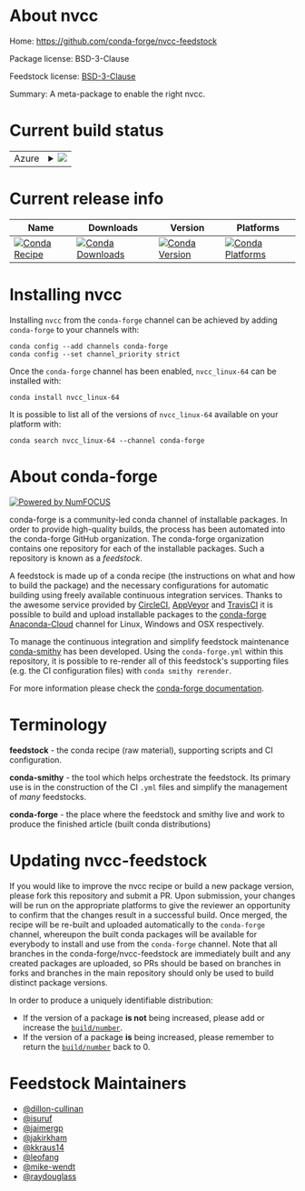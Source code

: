 About nvcc
==========

Home: https://github.com/conda-forge/nvcc-feedstock

Package license: BSD-3-Clause

Feedstock license: [BSD-3-Clause](https://github.com/conda-forge/nvcc-feedstock/blob/master/LICENSE.txt)

Summary: A meta-package to enable the right nvcc.

Current build status
====================


<table>
    
  <tr>
    <td>Azure</td>
    <td>
      <details>
        <summary>
          <a href="https://dev.azure.com/conda-forge/feedstock-builds/_build/latest?definitionId=7480&branchName=master">
            <img src="https://dev.azure.com/conda-forge/feedstock-builds/_apis/build/status/nvcc-feedstock?branchName=master">
          </a>
        </summary>
        <table>
          <thead><tr><th>Variant</th><th>Status</th></tr></thead>
          <tbody><tr>
              <td>linux_64_cdt_namecos6cuda_compiler_version10.0</td>
              <td>
                <a href="https://dev.azure.com/conda-forge/feedstock-builds/_build/latest?definitionId=7480&branchName=master">
                  <img src="https://dev.azure.com/conda-forge/feedstock-builds/_apis/build/status/nvcc-feedstock?branchName=master&jobName=linux&configuration=linux_64_cdt_namecos6cuda_compiler_version10.0" alt="variant">
                </a>
              </td>
            </tr><tr>
              <td>linux_64_cdt_namecos6cuda_compiler_version10.1</td>
              <td>
                <a href="https://dev.azure.com/conda-forge/feedstock-builds/_build/latest?definitionId=7480&branchName=master">
                  <img src="https://dev.azure.com/conda-forge/feedstock-builds/_apis/build/status/nvcc-feedstock?branchName=master&jobName=linux&configuration=linux_64_cdt_namecos6cuda_compiler_version10.1" alt="variant">
                </a>
              </td>
            </tr><tr>
              <td>linux_64_cdt_namecos6cuda_compiler_version10.2</td>
              <td>
                <a href="https://dev.azure.com/conda-forge/feedstock-builds/_build/latest?definitionId=7480&branchName=master">
                  <img src="https://dev.azure.com/conda-forge/feedstock-builds/_apis/build/status/nvcc-feedstock?branchName=master&jobName=linux&configuration=linux_64_cdt_namecos6cuda_compiler_version10.2" alt="variant">
                </a>
              </td>
            </tr><tr>
              <td>linux_64_cdt_namecos6cuda_compiler_version9.2</td>
              <td>
                <a href="https://dev.azure.com/conda-forge/feedstock-builds/_build/latest?definitionId=7480&branchName=master">
                  <img src="https://dev.azure.com/conda-forge/feedstock-builds/_apis/build/status/nvcc-feedstock?branchName=master&jobName=linux&configuration=linux_64_cdt_namecos6cuda_compiler_version9.2" alt="variant">
                </a>
              </td>
            </tr><tr>
              <td>linux_64_cdt_namecos7cuda_compiler_version11.0</td>
              <td>
                <a href="https://dev.azure.com/conda-forge/feedstock-builds/_build/latest?definitionId=7480&branchName=master">
                  <img src="https://dev.azure.com/conda-forge/feedstock-builds/_apis/build/status/nvcc-feedstock?branchName=master&jobName=linux&configuration=linux_64_cdt_namecos7cuda_compiler_version11.0" alt="variant">
                </a>
              </td>
            </tr><tr>
              <td>linux_64_cdt_namecos7cuda_compiler_version11.1</td>
              <td>
                <a href="https://dev.azure.com/conda-forge/feedstock-builds/_build/latest?definitionId=7480&branchName=master">
                  <img src="https://dev.azure.com/conda-forge/feedstock-builds/_apis/build/status/nvcc-feedstock?branchName=master&jobName=linux&configuration=linux_64_cdt_namecos7cuda_compiler_version11.1" alt="variant">
                </a>
              </td>
            </tr><tr>
              <td>linux_64_cdt_namecos7cuda_compiler_version11.2</td>
              <td>
                <a href="https://dev.azure.com/conda-forge/feedstock-builds/_build/latest?definitionId=7480&branchName=master">
                  <img src="https://dev.azure.com/conda-forge/feedstock-builds/_apis/build/status/nvcc-feedstock?branchName=master&jobName=linux&configuration=linux_64_cdt_namecos7cuda_compiler_version11.2" alt="variant">
                </a>
              </td>
            </tr><tr>
              <td>linux_aarch64_cdt_namecos8cuda_compiler_version11.0</td>
              <td>
                <a href="https://dev.azure.com/conda-forge/feedstock-builds/_build/latest?definitionId=7480&branchName=master">
                  <img src="https://dev.azure.com/conda-forge/feedstock-builds/_apis/build/status/nvcc-feedstock?branchName=master&jobName=linux&configuration=linux_aarch64_cdt_namecos8cuda_compiler_version11.0" alt="variant">
                </a>
              </td>
            </tr><tr>
              <td>linux_aarch64_cdt_namecos8cuda_compiler_version11.1</td>
              <td>
                <a href="https://dev.azure.com/conda-forge/feedstock-builds/_build/latest?definitionId=7480&branchName=master">
                  <img src="https://dev.azure.com/conda-forge/feedstock-builds/_apis/build/status/nvcc-feedstock?branchName=master&jobName=linux&configuration=linux_aarch64_cdt_namecos8cuda_compiler_version11.1" alt="variant">
                </a>
              </td>
            </tr><tr>
              <td>linux_aarch64_cdt_namecos8cuda_compiler_version11.2</td>
              <td>
                <a href="https://dev.azure.com/conda-forge/feedstock-builds/_build/latest?definitionId=7480&branchName=master">
                  <img src="https://dev.azure.com/conda-forge/feedstock-builds/_apis/build/status/nvcc-feedstock?branchName=master&jobName=linux&configuration=linux_aarch64_cdt_namecos8cuda_compiler_version11.2" alt="variant">
                </a>
              </td>
            </tr><tr>
              <td>linux_ppc64le_cdt_namecos7cuda_compiler_version10.2</td>
              <td>
                <a href="https://dev.azure.com/conda-forge/feedstock-builds/_build/latest?definitionId=7480&branchName=master">
                  <img src="https://dev.azure.com/conda-forge/feedstock-builds/_apis/build/status/nvcc-feedstock?branchName=master&jobName=linux&configuration=linux_ppc64le_cdt_namecos7cuda_compiler_version10.2" alt="variant">
                </a>
              </td>
            </tr><tr>
              <td>win_64_cuda_compiler_version10.0</td>
              <td>
                <a href="https://dev.azure.com/conda-forge/feedstock-builds/_build/latest?definitionId=7480&branchName=master">
                  <img src="https://dev.azure.com/conda-forge/feedstock-builds/_apis/build/status/nvcc-feedstock?branchName=master&jobName=win&configuration=win_64_cuda_compiler_version10.0" alt="variant">
                </a>
              </td>
            </tr><tr>
              <td>win_64_cuda_compiler_version10.1</td>
              <td>
                <a href="https://dev.azure.com/conda-forge/feedstock-builds/_build/latest?definitionId=7480&branchName=master">
                  <img src="https://dev.azure.com/conda-forge/feedstock-builds/_apis/build/status/nvcc-feedstock?branchName=master&jobName=win&configuration=win_64_cuda_compiler_version10.1" alt="variant">
                </a>
              </td>
            </tr><tr>
              <td>win_64_cuda_compiler_version10.2</td>
              <td>
                <a href="https://dev.azure.com/conda-forge/feedstock-builds/_build/latest?definitionId=7480&branchName=master">
                  <img src="https://dev.azure.com/conda-forge/feedstock-builds/_apis/build/status/nvcc-feedstock?branchName=master&jobName=win&configuration=win_64_cuda_compiler_version10.2" alt="variant">
                </a>
              </td>
            </tr><tr>
              <td>win_64_cuda_compiler_version11.0</td>
              <td>
                <a href="https://dev.azure.com/conda-forge/feedstock-builds/_build/latest?definitionId=7480&branchName=master">
                  <img src="https://dev.azure.com/conda-forge/feedstock-builds/_apis/build/status/nvcc-feedstock?branchName=master&jobName=win&configuration=win_64_cuda_compiler_version11.0" alt="variant">
                </a>
              </td>
            </tr><tr>
              <td>win_64_cuda_compiler_version11.1</td>
              <td>
                <a href="https://dev.azure.com/conda-forge/feedstock-builds/_build/latest?definitionId=7480&branchName=master">
                  <img src="https://dev.azure.com/conda-forge/feedstock-builds/_apis/build/status/nvcc-feedstock?branchName=master&jobName=win&configuration=win_64_cuda_compiler_version11.1" alt="variant">
                </a>
              </td>
            </tr><tr>
              <td>win_64_cuda_compiler_version11.2</td>
              <td>
                <a href="https://dev.azure.com/conda-forge/feedstock-builds/_build/latest?definitionId=7480&branchName=master">
                  <img src="https://dev.azure.com/conda-forge/feedstock-builds/_apis/build/status/nvcc-feedstock?branchName=master&jobName=win&configuration=win_64_cuda_compiler_version11.2" alt="variant">
                </a>
              </td>
            </tr>
          </tbody>
        </table>
      </details>
    </td>
  </tr>
</table>

Current release info
====================

| Name | Downloads | Version | Platforms |
| --- | --- | --- | --- |
| [![Conda Recipe](https://img.shields.io/badge/recipe-nvcc_linux--64-green.svg)](https://anaconda.org/conda-forge/nvcc_linux-64) | [![Conda Downloads](https://img.shields.io/conda/dn/conda-forge/nvcc_linux-64.svg)](https://anaconda.org/conda-forge/nvcc_linux-64) | [![Conda Version](https://img.shields.io/conda/vn/conda-forge/nvcc_linux-64.svg)](https://anaconda.org/conda-forge/nvcc_linux-64) | [![Conda Platforms](https://img.shields.io/conda/pn/conda-forge/nvcc_linux-64.svg)](https://anaconda.org/conda-forge/nvcc_linux-64) |

Installing nvcc
===============

Installing `nvcc` from the `conda-forge` channel can be achieved by adding `conda-forge` to your channels with:

```
conda config --add channels conda-forge
conda config --set channel_priority strict
```

Once the `conda-forge` channel has been enabled, `nvcc_linux-64` can be installed with:

```
conda install nvcc_linux-64
```

It is possible to list all of the versions of `nvcc_linux-64` available on your platform with:

```
conda search nvcc_linux-64 --channel conda-forge
```


About conda-forge
=================

[![Powered by NumFOCUS](https://img.shields.io/badge/powered%20by-NumFOCUS-orange.svg?style=flat&colorA=E1523D&colorB=007D8A)](http://numfocus.org)

conda-forge is a community-led conda channel of installable packages.
In order to provide high-quality builds, the process has been automated into the
conda-forge GitHub organization. The conda-forge organization contains one repository
for each of the installable packages. Such a repository is known as a *feedstock*.

A feedstock is made up of a conda recipe (the instructions on what and how to build
the package) and the necessary configurations for automatic building using freely
available continuous integration services. Thanks to the awesome service provided by
[CircleCI](https://circleci.com/), [AppVeyor](https://www.appveyor.com/)
and [TravisCI](https://travis-ci.com/) it is possible to build and upload installable
packages to the [conda-forge](https://anaconda.org/conda-forge)
[Anaconda-Cloud](https://anaconda.org/) channel for Linux, Windows and OSX respectively.

To manage the continuous integration and simplify feedstock maintenance
[conda-smithy](https://github.com/conda-forge/conda-smithy) has been developed.
Using the ``conda-forge.yml`` within this repository, it is possible to re-render all of
this feedstock's supporting files (e.g. the CI configuration files) with ``conda smithy rerender``.

For more information please check the [conda-forge documentation](https://conda-forge.org/docs/).

Terminology
===========

**feedstock** - the conda recipe (raw material), supporting scripts and CI configuration.

**conda-smithy** - the tool which helps orchestrate the feedstock.
                   Its primary use is in the construction of the CI ``.yml`` files
                   and simplify the management of *many* feedstocks.

**conda-forge** - the place where the feedstock and smithy live and work to
                  produce the finished article (built conda distributions)


Updating nvcc-feedstock
=======================

If you would like to improve the nvcc recipe or build a new
package version, please fork this repository and submit a PR. Upon submission,
your changes will be run on the appropriate platforms to give the reviewer an
opportunity to confirm that the changes result in a successful build. Once
merged, the recipe will be re-built and uploaded automatically to the
`conda-forge` channel, whereupon the built conda packages will be available for
everybody to install and use from the `conda-forge` channel.
Note that all branches in the conda-forge/nvcc-feedstock are
immediately built and any created packages are uploaded, so PRs should be based
on branches in forks and branches in the main repository should only be used to
build distinct package versions.

In order to produce a uniquely identifiable distribution:
 * If the version of a package **is not** being increased, please add or increase
   the [``build/number``](https://docs.conda.io/projects/conda-build/en/latest/resources/define-metadata.html#build-number-and-string).
 * If the version of a package **is** being increased, please remember to return
   the [``build/number``](https://docs.conda.io/projects/conda-build/en/latest/resources/define-metadata.html#build-number-and-string)
   back to 0.

Feedstock Maintainers
=====================

* [@dillon-cullinan](https://github.com/dillon-cullinan/)
* [@isuruf](https://github.com/isuruf/)
* [@jaimergp](https://github.com/jaimergp/)
* [@jakirkham](https://github.com/jakirkham/)
* [@kkraus14](https://github.com/kkraus14/)
* [@leofang](https://github.com/leofang/)
* [@mike-wendt](https://github.com/mike-wendt/)
* [@raydouglass](https://github.com/raydouglass/)

